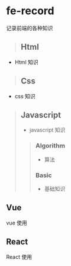 # fe-record
记录前端的各种知识

> ## Html
* Html 知识

> ## Css
* css 知识

> ## Javascript
> * javascript 知识
>> ### Algorithm
>> * 算法
>> ### Basic
>> * 基础知识

## Vue
vue 使用

## React 
React 使用




